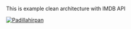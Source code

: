 This is example clean architecture with IMDB API

[![Padillahirpan](https://circleci.com/gh/Padillahirpan/FIrstSubmissionCleanArch.svg?style=svg)](https://circleci.com/gh/Padillahirpan/FIrstSubmissionCleanArch)
